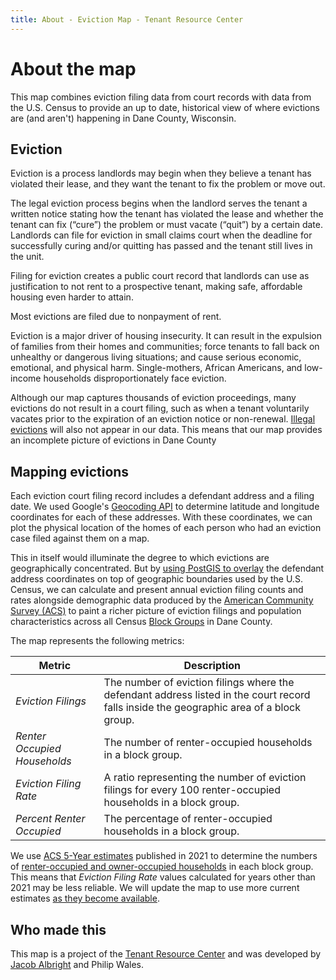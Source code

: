 ```yaml
---
title: About - Eviction Map - Tenant Resource Center
---
```


# About the map

This map combines eviction filing data from court records with data from the U.S. Census to provide an up to date, historical view of where evictions are (and aren't) happening in Dane County, Wisconsin.

## Eviction

Eviction is a process landlords may begin when they believe a tenant has violated their lease, and they want the tenant to fix the problem or move out.

The legal eviction process begins when the landlord serves the tenant a written notice stating how the tenant has violated the lease and whether the tenant can fix (“cure”) the problem or must vacate (“quit”) by a certain date. Landlords can file for eviction in small claims court when the deadline for successfully curing and/or quitting has passed and the tenant still lives in the unit. 

Filing for eviction creates a public court record that landlords can use as justification to not rent to a prospective tenant, making safe, affordable housing even harder to attain.

Most evictions are filed due to nonpayment of rent.


Eviction is a major driver of housing insecurity. It can result in the expulsion of families from their homes and communities; force tenants to fall back on unhealthy or dangerous living situations; and cause serious economic, emotional, and physical harm. Single-mothers, African Americans, and low-income households disproportionately face eviction.

<!-- An eviction also creates a public record in Dane County that landlords can use as justification to not rent to a prospective tenant, making safe, affordable housing even harder to attain. -->

Although our map captures thousands of eviction proceedings, many evictions do not result in a court filing, such as when a tenant voluntarily vacates prior to the expiration of an eviction notice or non-renewal. [Illegal evictions](https://www.tenantresourcecenter.org/illegal_self_help_evictions) will also not appear in our data. This means that our map provides an incomplete picture of evictions in Dane County

<!-- ## Eviction data

The eviction data represented on the map was collected from Wisconsin circuit court's online case management system portal.

Eviction is a process initiated by a landlord against a tenant which often results in the forced or coerced removal of the tenant from the leased property. Although many eviction procedings result in court filings, many do not. This means that our map provides an incomplete picture of evictions in Dane County. 

In Wisconsin,

> the legal eviction process begins when the landlord serves the tenant a written notice under Wis. Stat. 704.17 stating how the tenant has violated the lease. This may be a 5-day, 14-day or 30-day notice. This is not a court document and does not go in the court records at this point, only the landlord's files. It is a warning that the landlord may take the tenant to court if they don't move out or do what the notice asks them to do. ([Tenant Resource Center](https://www.tenantresourcecenter.org/about_eviction))

If a tenant served with an eviction notice by their landlord moves out before a court case is filed, their eviction will not show up our data. [Illegal evictions](https://www.tenantresourcecenter.org/illegal_self_help_evictions) will also not appear in our data. -->


## Mapping evictions

Each eviction court filing record includes a defendant address and a filing date. We used Google's [Geocoding API](https://developers.google.com/maps/documentation/geocoding/overview#how-the-geocoding-api-works) to determine latitude and longitude coordinates for each of these addresses. With these coordinates, we can plot the physical location of the homes of each person who had an eviction case filed against them on a map.

This in itself would illuminate the degree to which evictions are geographically concentrated. But by [using PostGIS to overlay](https://postgis.net/workshops/postgis-intro/joins.html#spatial-joins) the defendant address coordinates on top of geographic boundaries used by the U.S. Census, we can calculate and present annual eviction filing counts and rates alongside demographic data produced by the [American Community Survey (ACS)](https://www.census.gov/data/developers/data-sets/acs-5year.html) to paint a richer picture of eviction filings and population characteristics across all Census [Block Groups](https://www.census.gov/programs-surveys/geography/about/glossary.html#par_textimage_4) in Dane County.

The map represents the following metrics:

| Metric                        | Description                                                                                                                               |
| ---                           | ---                                                                                                                                       |
| _Eviction Filings_            | The number of eviction filings where the defendant address listed in the court record falls inside the geographic area of a block group.  | 
| _Renter Occupied Households_  | The number of renter-occupied households in a block group.                                                                                |
| _Eviction Filing Rate_        | A ratio representing the number of eviction filings for every 100 renter-occupied households in a block group.                            |
| _Percent Renter Occupied_     | The percentage of renter-occupied households in a block group.                                                                            |

We use [ACS 5-Year estimates](https://www.census.gov/data/developers/data-sets/acs-5year.html) published in 2021 to determine the numbers of [renter-occupied and owner-occupied households](https://data.census.gov/table/ACSDT5Y2021.B25008?q=B25008&g=050XX00US55025$1500000) in each block group. This means that _Eviction Filing Rate_ values calculated for years other than 2021 may be less reliable. We will update the map to use more current estimates [as they become available](https://www.census.gov/programs-surveys/acs/news/data-releases.html).


## Who made this

This map is a project of the [Tenant Resource Center](https://www.tenantresourcecenter.org/) and was developed by [Jacob Albright](https://jacobalbright.com) and Philip Wales.


<!-- ## References

::FootnoteList
---
items:
    - id: tbl-ho
      author: U.S. Census Bureau
      pageTitle: "Table B25008: TOTAL POPULATION IN OCCUPIED HOUSING UNITS BY TENURE"
      pageUrl: https://data.census.gov/table?q=B25008&g=050XX00US55025$1500000
      year: 2021

    - id: shp-bg
      author: U.S. Census Bureau
      pageTitle: 2022 TIGER/Line Shapefiles Block Groups
      pageUrl: https://www.census.gov/cgi-bin/geo/shapefiles/index.php?year=2022&layergroup=Block+Groups
      year: 2022

    - id: shp-tr
      author: U.S. Census Bureau
      pageTitle: 2022 TIGER/Line Shapefiles Census Tracts
      pageUrl: https://www.census.gov/cgi-bin/geo/shapefiles/index.php?year=2022&layergroup=Census+Tracts
      year: 2022

    - id: ccap
      author: Wisconsin Circuit Court Access
      pageTitle: Access to the public records of the Wisconsin circuit courts
      pageUrl: https://wcca.wicourts.gov/

    - id: trc-about-ccap
      author: Tenant Resource Center
      pageTitle: "CCAP: The Good, the Bad, and the Ugly"
      pageUrl: https://www.tenantresourcecenter.org/ccap_the_good_the_bad_and_the_ugly
      year: 2022
    
    - id: trc-about-eviction
      author: Tenant Resource Center
      pageTitle: About Eviction
      pageUrl: https://www.tenantresourcecenter.org/about_eviction

    - id: trc-illegal-eviction
      author: Tenant Resource Center
      pageTitle: Illegal, "Self-Help" Evictions
      pageUrl: https://www.tenantresourcecenter.org/illegal_self_help_evictions

    - id: acs-5-year-data
      author: U.S. Census Buerau
      pageTitle: American Community Survey 5-Year Data (2009-2022)
      pageUrl: https://www.census.gov/data/developers/data-sets/acs-5year.html
      year: 2023

    - id: acs-release-schedule
      author: U.S. Census Buerau
      pageTitle: Data Releases
      pageUrl: https://www.census.gov/programs-surveys/acs/news/data-releases.html

    - id: glsry-bg
      author: U.S. Census Bureau
      pageTitle: Glossary - Block Group
      pageUrl: https://www.census.gov/programs-surveys/geography/about/glossary.html#par_textimage_4

    - id: postgis-spatial-joins
      author: PostGIS
      pageTitle: Introduction to PostGIS - Spatial Joins
      pageUrl: https://postgis.net/workshops/postgis-intro/joins.html#spatial-joins
      year: 2023

    - id: google-geocode-api
      author: Google Maps Platform
      pageTitle: How the Geocoding API works
      pageUrl: https://developers.google.com/maps/documentation/geocoding/overview#how-the-geocoding-api-works
      year: 2023

---
:: -->